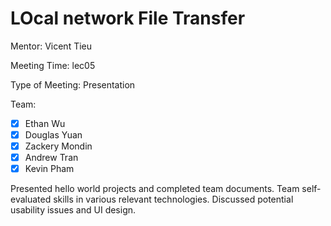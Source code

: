# LOcal network File Transfer #

Mentor: Vicent Tieu

Meeting Time: lec05

Type of Meeting: Presentation

Team: 
- [x] Ethan Wu
- [x] Douglas Yuan 
- [x] Zackery Mondin
- [x] Andrew Tran 
- [x] Kevin Pham

Presented hello world projects and completed team documents.
Team self-evaluated skills in various relevant technologies.
Discussed potential usability issues and UI design.
